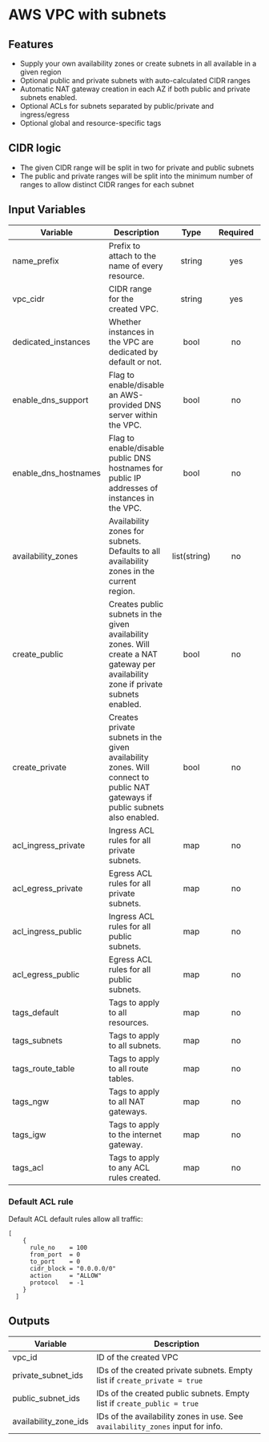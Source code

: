# AWS VPC with subnets

## Features

* Supply your own availability zones or create subnets in all available in a given region
* Optional public and private subnets with auto-calculated CIDR ranges
* Automatic NAT gateway creation in each AZ if both public and private subnets enabled.
* Optional ACLs for subnets separated by public/private and ingress/egress
* Optional global and resource-specific tags

## CIDR logic

* The given CIDR range will be split in two for private and public subnets
* The public and private ranges will be split into the minimum number of ranges to allow distinct CIDR ranges for each subnet

## Input Variables

| Variable             | Description                                                                                                                         |     Type     | Required |            Default             |
|----------------------|-------------------------------------------------------------------------------------------------------------------------------------|:------------:|:--------:|:------------------------------:|
| name_prefix          | Prefix to attach to the name of every resource.                                                                                     |    string    |   yes    |                                |
| vpc_cidr             | CIDR range for the created VPC.                                                                                                     |    string    |   yes    |                                |
| dedicated_instances  | Whether instances in the VPC are dedicated by default or not.                                                                       |     bool     |    no    |            `false`             |
| enable_dns_support   | Flag to enable/disable an AWS-provided DNS server within the VPC.                                                                   |     bool     |    no    |             `true`             |
| enable_dns_hostnames | Flag to enable/disable public DNS hostnames for public IP addresses of instances in the VPC.                                        |     bool     |    no    |            `false`             |
| availability_zones   | Availability zones for subnets. Defaults to all availability zones in the current region.                                           | list(string) |    no    |        See description         |
| create_public        | Creates public subnets in the given availability zones. Will create a NAT gateway per availability zone if private subnets enabled. |     bool     |    no    |             `true`             |
| create_private       | Creates private subnets in the given availability zones. Will connect to public NAT gateways if public subnets also enabled.        |     bool     |    no    |             `true`             |
| acl_ingress_private  | Ingress ACL rules for all private subnets.                                                                                          |     map      |    no    | [See below](#default-acl-rule) |
| acl_egress_private   | Egress ACL rules for all private subnets.                                                                                           |     map      |    no    | [See below](#default-acl-rule) |
| acl_ingress_public   | Ingress ACL rules for all public subnets.                                                                                           |     map      |    no    | [See below](#default-acl-rule) |
| acl_egress_public    | Egress ACL rules for all public subnets.                                                                                            |     map      |    no    | [See below](#default-acl-rule) |
| tags_default         | Tags to apply to all resources.                                                                                                     |     map      |    no    |              `{}`              |
| tags_subnets         | Tags to apply to all subnets.                                                                                                       |     map      |    no    |              `{}`              |
| tags_route_table     | Tags to apply to all route tables.                                                                                                  |     map      |    no    |              `{}`              |
| tags_ngw             | Tags to apply to all NAT gateways.                                                                                                  |     map      |    no    |              `{}`              |
| tags_igw             | Tags to apply to the internet gateway.                                                                                              |     map      |    no    |              `{}`              |
| tags_acl             | Tags to apply to any ACL rules created.                                                                                             |     map      |    no    |              `{}`              |


### Default ACL rule
Default ACL default rules allow all traffic:

```hcl-terraform
[
    {
      rule_no    = 100
      from_port  = 0
      to_port    = 0
      cidr_block = "0.0.0.0/0"
      action     = "ALLOW"
      protocol   = -1
    }
  ]
```

## Outputs

| Variable              | Description                                                                    | 
|-----------------------|--------------------------------------------------------------------------------|
| vpc_id                | ID of the created VPC                                                          | 
| private_subnet_ids    | IDs of the created private subnets. Empty list if `create_private = true`      | 
| public_subnet_ids     | IDs of the created public subnets. Empty list if `create_public = true`        |
| availability_zone_ids | IDs of the availability zones in use. See `availability_zones` input for info. |
